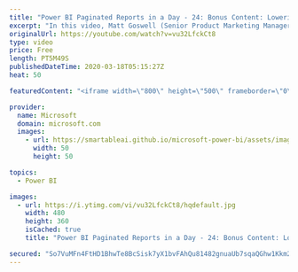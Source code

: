 ```yaml
---
title: "Power BI Paginated Reports in a Day - 24: Bonus Content: Lowering the Barrier to Entry"
excerpt: "In this video, Matt Goswell (Senior Product Marketing Manager) and Paginated Report Bear discuss lowering the barrier to entry for modern analytics and enterprise reporting.  The Power BI Paginated Reports in a Day online course aims to empower you as a report author with the technical knowledge required"
originalUrl: https://youtube.com/watch?v=vu32LfckCt8
type: video
price: Free
length: PT5M49S
publishedDateTime: 2020-03-18T05:15:27Z
heat: 50

featuredContent: "<iframe width=\"800\" height=\"500\" frameborder=\"0\" src=\"https://www.youtube.com/embed/vu32LfckCt8\" allow=\"accelerometer; autoplay; encrypted-media; gyroscope; picture-in-picture\" allowfullscreen></iframe>"

provider:
  name: Microsoft
  domain: microsoft.com
  images:
    - url: https://smartableai.github.io/microsoft-power-bi/assets/images/organizations/microsoft.com-50x50.jpg
      width: 50
      height: 50

topics:
  - Power BI

images:
  - url: https://i.ytimg.com/vi/vu32LfckCt8/hqdefault.jpg
    width: 480
    height: 360
    isCached: true
    title: "Power BI Paginated Reports in a Day - 24: Bonus Content: Lowering the Barrier to Entry"

secured: "So7VuMFn4FtHD1BhwTe8BcSisk7yX1bvFAhQu81482gnuaUb7sqaQGhw1Kkm2L0I+9UtS8Urc6tRt+iaNgdai6sik6cGnccXab2LaaR5AnyZfFulFFGwY7a1s+q2a1SLqgTNPzMK6AJPR8yW+w1lwIt1vul/9rcgIcJdSNNOu1EBGfdEIYtgT7Njna75kkNoheMyoh++Al8th4x4QxoWp+08jJbILTkOZT0bwQoBBjZ2mq0GvK/E8UAY7TQT9cprq//C/UOkwetDyjRCl6ybTgomjY3ENWbSuB/2KiZFEYH+Cb11UI6ZCY+FKHm6qLom7XjNT07PA6v16Ur0ijiuRTMy0foiC9aRKiYV01cd7SjnXu1MeXLEWUAaPjo6uyJTVxaINJiGXit+09c/MAKVkWh0lfjNnu0nbfP6v4gKZHw=;x0p3CnEC6+qTVxHQs8KLZw=="
---
```


